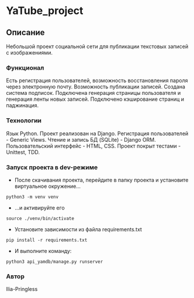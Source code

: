 # YaTube_project
## Описание 
Небольшой проект социальной сети для публикации текстовых записей с изображениями.
### Функционал
Есть регистрация пользователей, возможность восстановления пароля через электронную почту. Возможность публикации записей. Создана система подписок. Подключена генерация страницы пользователя и генерация ленты новых записей. Подключено кэширование страниц и паджинация.
### Технологии
Язык Python. Проект реализован на Django. Регистрация пользователей - Generic Views. Чтение и запись БД (SQLite) - Django ORM. Пользовательский интерфейс - HTML, CSS. Проект покрыт тестами - Unittest, TDD. 
### Запуск проекта в dev-режиме
- После скачивания проекта, перейдите в папку проекта и установите виртуальное окружение...
```
python3 -m venv venv
```
- ...и активируйте его
```
source ./venv/bin/activate
```
- Установите зависимости из файла requirements.txt
```
pip install -r requirements.txt
``` 
- И выполните команду:
```
python3 api_yamdb/manage.py runserver
```

### Автор
Ilia-Pringless
